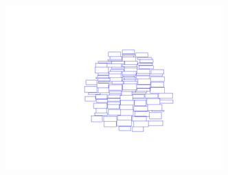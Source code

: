 ![alt text](https://github.com/vakyym07/tdd/blob/master/TagsCloudVisualization/TagCloudsSample/cloud1.jpg)
